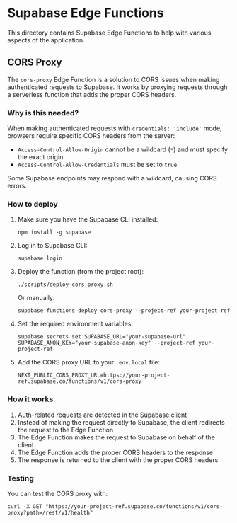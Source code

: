 # Supabase Edge Functions

This directory contains Supabase Edge Functions to help with various aspects of the application.

## CORS Proxy

The `cors-proxy` Edge Function is a solution to CORS issues when making authenticated requests to Supabase. It works by proxying requests through a serverless function that adds the proper CORS headers.

### Why is this needed?

When making authenticated requests with `credentials: 'include'` mode, browsers require specific CORS headers from the server:

- `Access-Control-Allow-Origin` cannot be a wildcard (`*`) and must specify the exact origin
- `Access-Control-Allow-Credentials` must be set to `true`

Some Supabase endpoints may respond with a wildcard, causing CORS errors.

### How to deploy

1. Make sure you have the Supabase CLI installed:
   ```
   npm install -g supabase
   ```

2. Log in to Supabase CLI:
   ```
   supabase login
   ```

3. Deploy the function (from the project root):
   ```
   ./scripts/deploy-cors-proxy.sh
   ```

   Or manually:
   ```
   supabase functions deploy cors-proxy --project-ref your-project-ref
   ```

4. Set the required environment variables:
   ```
   supabase secrets set SUPABASE_URL="your-supabase-url" SUPABASE_ANON_KEY="your-supabase-anon-key" --project-ref your-project-ref
   ```

5. Add the CORS proxy URL to your `.env.local` file:
   ```
   NEXT_PUBLIC_CORS_PROXY_URL=https://your-project-ref.supabase.co/functions/v1/cors-proxy
   ```

### How it works

1. Auth-related requests are detected in the Supabase client
2. Instead of making the request directly to Supabase, the client redirects the request to the Edge Function
3. The Edge Function makes the request to Supabase on behalf of the client
4. The Edge Function adds the proper CORS headers to the response
5. The response is returned to the client with the proper CORS headers

### Testing

You can test the CORS proxy with:

```
curl -X GET "https://your-project-ref.supabase.co/functions/v1/cors-proxy?path=/rest/v1/health"
``` 